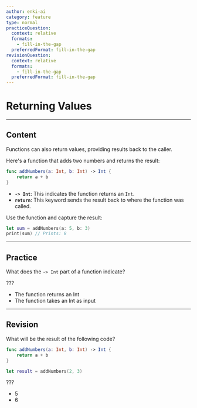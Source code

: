 ```yaml
---
author: enki-ai
category: feature
type: normal
practiceQuestion:
  context: relative
  formats:
    - fill-in-the-gap
  preferredFormat: fill-in-the-gap
revisionQuestion:
  context: relative
  formats:
    - fill-in-the-gap
  preferredFormat: fill-in-the-gap
---
```


# Returning Values

---
## Content

Functions can also return values, providing results back to the caller.

Here's a function that adds two numbers and returns the result:

```swift
func addNumbers(a: Int, b: Int) -> Int {
    return a + b
}
```

- **`-> Int`**: This indicates the function returns an `Int`.
- **`return`**: This keyword sends the result back to where the function was called.

Use the function and capture the result:

```swift
let sum = addNumbers(a: 5, b: 3)
print(sum) // Prints: 8
```

---
## Practice

What does the `-> Int` part of a function indicate?

???

- The function returns an Int
- The function takes an Int as input

---
## Revision

What will be the result of the following code?

```swift
func addNumbers(a: Int, b: Int) -> Int {
    return a + b
}

let result = addNumbers(2, 3)
```

???

- 5
- 6

